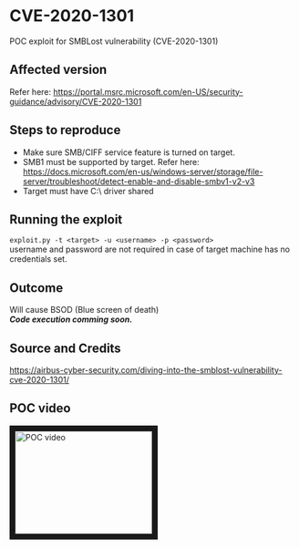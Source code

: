 # CVE-2020-1301
POC exploit for SMBLost vulnerability (CVE-2020-1301)

## Affected version
Refer here: https://portal.msrc.microsoft.com/en-US/security-guidance/advisory/CVE-2020-1301

## Steps to reproduce
* Make sure SMB/CIFF service feature is turned on target.
* SMB1 must be supported by target. Refer here: https://docs.microsoft.com/en-us/windows-server/storage/file-server/troubleshoot/detect-enable-and-disable-smbv1-v2-v3
* Target must have C:\ driver shared

## Running the exploit
`exploit.py -t <target> -u <username> -p <password>` 
<br/>
username and password are not required in case of target machine has no credentials set. 

## Outcome
Will cause BSOD (Blue screen of death)
<br/>
***Code execution comming soon.***

## Source and Credits
https://airbus-cyber-security.com/diving-into-the-smblost-vulnerability-cve-2020-1301/

## POC video
<a href="http://www.youtube.com/watch?feature=player_embedded&v=zVHsKPwtPo4" target="_blank"><img src="http://img.youtube.com/vi/zVHsKPwtPo4/0.jpg" 
alt="POC video" width="240" height="180" border="10" /></a>
